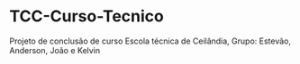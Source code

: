 # TCC-Curso-Tecnico
Projeto de conclusão de curso Escola técnica de Ceilândia, Grupo: Estevão, Anderson, João e Kelvin
